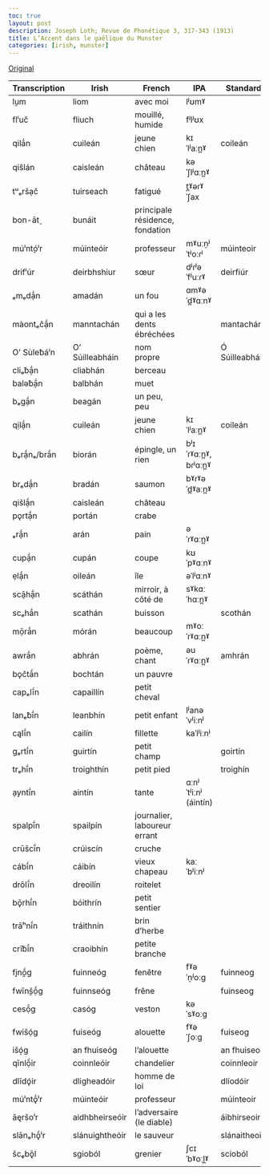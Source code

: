 ```yaml
---
toc: true
layout: post
description: Joseph Loth; Revue de Phonétique 3, 317-343 (1913)
title: L’Accent dans le gaëlique du Munster
categories: [irish, munster]
---
```


[Original](https://fr.wikisource.org/wiki/L%E2%80%99Accent_dans_le_ga%C3%ABlique_du_Munster)

| Transcription  | Irish           | French                          | IPA                   | Standard       | Modern  |
| -------------- | --------------- | ------------------------------- | --------------------- | -------------- | ------- |
| l̬um           | liom            | avec moi                        | lʲʊmˠ                 |                |         |
| flⁱuĉ          | fliuch          | mouillé, humide                 | fʲlʲʊx                |                |         |
| qilā́n         | cuileán         | jeune chien                     | kɪˈlʲaːn̪ˠ            | coileán        |         |
| qiŝlán         | caisleán        | château                         | kəˈʃlʲɑːn̪ˠ           |                |         |
| tᵘₑršạĉ        | tuirseach       | fatigué                         | t̪ˠəɾˠˈʃax            |                |         |
| bon-āt̬        | bunáit          | principale résidence, fondation |                       |                |         |
| múⁱnt̬óⁱr      | múinteóir       | professeur                      | mˠuːn̠ʲˈtʲoːɾʲ        | múinteoir      |         |
| drifⁱúr        | deirbhshiur     | sœur                            | dʲɾʲəˈfʲuːɾˠ          | deirfiúr       | drifiúr |
| ₑmₑdạ̄́n       | amadán          | un fou                          | ɑmˠəˈd̪ˠɑːnˠ          |                |         |
| màontₑĉạ̄́n    | manntachán      | qui a les dents ébréchées       |                       | mantachán      |         |
| O’ Sùleƀáⁱn    | O’ Súilleabháin | nom propre                      |                       | Ó Súilleabháin |         |
| cliₑƀạ̄́n      | cliabhán        | berceau                         |                       |                |         |
| baləƀạ̄́n      | balbhán         | muet                            |                       |                |         |
| bₑgạ̄́n        | beagán          | un peu, peu                     |                       |                |         |
| qịlạ̄́n        | cuileán         | jeune chien                     | kɪˈlʲaːn̪ˠ            | coileán        |         |
| bₑrạ̄́nₑ/brā́n | biorán          | épingle, un rien                | bʲɪˈɾˠɑːn̪ˠ, bɾʲɑːn̪ˠ |                |         |
| brₑdạ̄́n       | bradán          | saumon                          | bˠɾˠəˈd̪ˠaːn̪ˠ        |                |         |
| qišlạ̄́n       | caisleán        | château                         |                       |                |         |
| pǫrtạ̄́n       | portán          | crabe                           |                       |                |         |
| ₑrạ̄́n         | arán            | pain                            | əˈɾˠɑːn̪ˠ             |                |         |
| cupạ̄́n        | cupán           | coupe                           | kʊˈpˠɑːnˠ             |                |         |
| ẹlạ̄́n         | oileán          | île                             | əˈlʲɑːnˠ              |                |         |
| scạ̄hạ̄́n      | scáthán         | mirroir, à côté de              | sˠkɑːˈhɑːn̪ˠ          |                |         |
| scₑhā́n        | scathán         | buisson                         |                       | scothán        |         |
| mọ̄rā́n        | mórán           | beaucoup                        | mˠoːˈɾˠɑːn̪ˠ          |                |         |
| awrā́n         | abhrán          | poème, chant                    | əuˈɾˠɑːn̪ˠ            | amhrán         |         |
| bǫĉtā́n        | bochtán         | un pauvre                       |                       |                |         |
| capₑlī́n       | capaillín       | petit cheval                    |                       |                |         |
| lanₑƀī́n       | leanbhín        | petit enfant                    | lʲanəˈvʲiːnʲ          |                |         |
| cąlī́n         | cailín          | fillette                        | kaˈlʲiːnʲ             |                |         |
| gₑrtī́n        | guirtín         | petit champ                     |                       | goirtín        |         |
| trₑhī́n        | troighthín      | petit pied                      |                       | troighín       |         |
| ạyntī́n        | aintín          | tante                           | ɑːnʲˈtʲiːnʲ (áintín)  |                |         |
| spalpī́n       | spailpín        | journalier, laboureur errant    |                       |                |         |
| crūšcī́n       | crúiscín        | cruche                          |                       |                |         |
| cábī́n         | cáibín          | vieux chapeau                   | kaːˈbʲiːnʲ            |                |         |
| drōlī́n        | dreoilín        | roitelet                        |                       |                |         |
| bǭrhī́n        | bóithrín        | petit sentier                   |                       |                |         |
| trāʰnī́n       | tráithnín       | brin d’herbe                    |                       |                |         |
| crīƀī́n        | craoibhín       | petite branche                  |                       |                |         |
| fįn̬ọ̄́g       | fuinneóg        | fenêtre                         | fˠəˈn̠ʲoːɡ            | fuinneog       |         |
| fwīn̬šọ̄́g     | fuinnseóg       | frêne                           |                       | fuinseog       |         |
| cesọ̄́g        | casóg           | veston                          | kəˈsˠoːɡ              |                |         |
| fwišọ́g        | fuiseóg         | alouette                        | fˠəˈʃoːɡ              | fuiseog        |         |
| išó̦g          | an fhuiseóg     | l’alouette                      |                       | an fhuiseog    |         |
| qīnlọ̄́ir      | coinnleóir      | chandelier                      |                       | coinnleoir     |         |
| dlīdǫ́ir       | dligheadóir     | homme de loi                    |                       | dlíodóir       |         |
| múⁱntǭ́ⁱr      | múinteóir       | professeur                      |                       | múinteoir      |         |
| āęršoⁱr        | aidhbheirseóir  | l’adversaire (le diable)        |                       | áibhirseoir    |         |
| slānₑhǭ́ⁱr     | slánuightheóir  | le sauveur                      |                       | slánaitheoir   |         |
| šc̬ₑbǭl        | sgioból         | grenier                         | ʃcɪˈbˠoːl̪ˠ           | scioból        |

